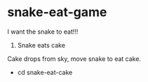 # snake-eat-game
I want the snake to eat!!!

1. Snake eats cake

Cake drops from sky, move snake to eat cake.
- cd snake-eat-cake
